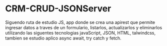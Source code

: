 # CRM-CRUD-JSONServer
Siguendo ruta de estudio JS, app donde se crea una apirest que permite ingresar datos a traves de un formulario, listarlos, actualizarlos y eliminarlos utilizando las siguentes tecnologias javaScript, JSON, HTML, talwindcss, tambien se estudio aplico async await, try catch y fetch.

